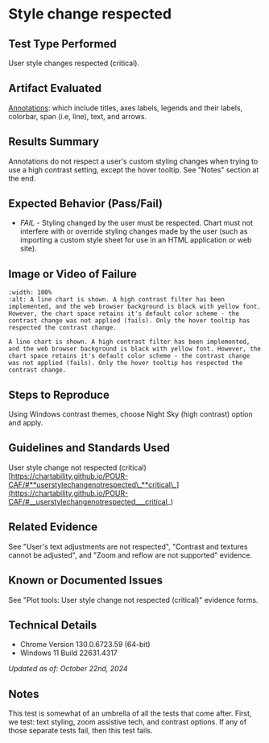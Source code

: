 # Style change respected

## Test Type Performed

User style changes respected (critical).

## Artifact Evaluated

[Annotations](https://docs.bokeh.org/en/latest/docs/user_guide/interaction.html): which include titles, axes labels, legends and their labels, colorbar, span (i.e, line), text, and arrows.

## Results Summary

Annotations do not respect a user's custom styling changes when trying to use a high contrast setting, except the hover tooltip. See "Notes" section at the end.

## Expected Behavior (Pass/Fail)

- _FAIL_ - Styling changed by the user must be respected. Chart must not interfere with or override styling changes made by the user (such as importing a custom style sheet for use in an HTML application or web site).

## Image or Video of Failure

```{figure} ./assets/annotations_contrast-texture-adjustments.png
:width: 100%
:alt: A line chart is shown. A high contrast filter has been implemented, and the web browser background is black with yellow font. However, the chart space retains it's default color scheme - the contrast change was not applied (fails). Only the hover tooltip has respected the contrast change.

A line chart is shown. A high contrast filter has been implemented, and the web browser background is black with yellow font. However, the chart space retains it's default color scheme - the contrast change was not applied (fails). Only the hover tooltip has respected the contrast change.
```

## Steps to Reproduce

Using Windows contrast themes, choose Night Sky (high contrast) option and apply.

## Guidelines and Standards Used

User style change not respected (critical) [https://chartability.github.io/POUR-CAF/#**userstylechangenotrespected\_**critical\_](https://chartability.github.io/POUR-CAF/#__userstylechangenotrespected___critical_)

## Related Evidence

See "User's text adjustments are not respected", "Contrast and textures cannot be adjusted", and "Zoom and reflow are not supported" evidence.

## Known or Documented Issues

See "Plot tools: User style change not respected (critical)" evidence forms.

## Technical Details

- Chrome Version 130.0.6723.59 (64-bit)
- Windows 11 Build 22631.4317

_Updated as of: October 22nd, 2024_

## Notes

This test is somewhat of an umbrella of all the tests that come after. First, we test: text styling, zoom assistive tech, and contrast options. If any of those separate tests fail, then this test fails.
